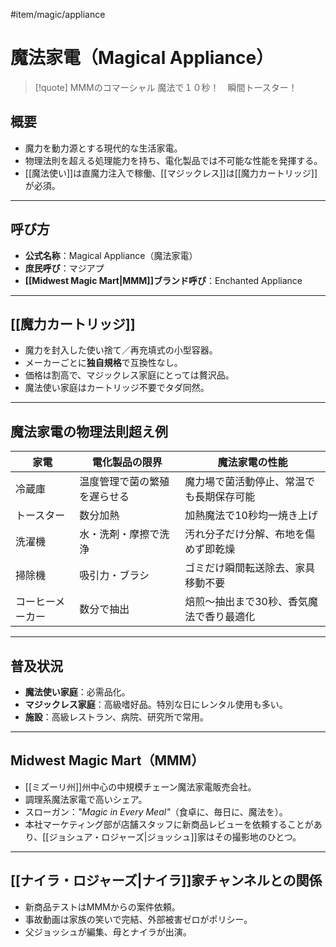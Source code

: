 #item/magic/appliance 
# 魔法家電（Magical Appliance）

>[!quote] MMMのコマーシャル
魔法で１０秒！　瞬間トースター！

## 概要
- 魔力を動力源とする現代的な生活家電。
- 物理法則を超える処理能力を持ち、電化製品では不可能な性能を発揮する。
- [[魔法使い]]は直魔力注入で稼働、[[マジックレス]]は[[魔力カートリッジ]]が必須。

---

## 呼び方
- **公式名称**：Magical Appliance（魔法家電）
- **庶民呼び**：マジアプ
- **[[Midwest Magic Mart|MMM]]ブランド呼び**：Enchanted Appliance

---

## [[魔力カートリッジ]]
- 魔力を封入した使い捨て／再充填式の小型容器。
- メーカーごとに**独自規格**で互換性なし。
- 価格は割高で、マジックレス家庭にとっては贅沢品。
- 魔法使い家庭はカートリッジ不要でタダ同然。

---

## 魔法家電の物理法則超え例
| 家電 | 電化製品の限界 | 魔法家電の性能 |
|------|----------------|----------------|
| 冷蔵庫 | 温度管理で菌の繁殖を遅らせる | 魔力場で菌活動停止、常温でも長期保存可能 |
| トースター | 数分加熱 | 加熱魔法で10秒均一焼き上げ |
| 洗濯機 | 水・洗剤・摩擦で洗浄 | 汚れ分子だけ分解、布地を傷めず即乾燥 |
| 掃除機 | 吸引力・ブラシ | ゴミだけ瞬間転送除去、家具移動不要 |
| コーヒーメーカー | 数分で抽出 | 焙煎〜抽出まで30秒、香気魔法で香り最適化 |

---

## 普及状況
- **魔法使い家庭**：必需品化。
- **マジックレス家庭**：高級嗜好品。特別な日にレンタル使用も多い。
- **施設**：高級レストラン、病院、研究所で常用。

---

## Midwest Magic Mart（MMM）
- [[ミズーリ州]]州中心の中規模チェーン魔法家電販売会社。
- 調理系魔法家電で高いシェア。
- スローガン：*"Magic in Every Meal"*（食卓に、毎日に、魔法を）。
- 本社マーケティング部が店舗スタッフに新商品レビューを依頼することがあり、[[ジョシュア・ロジャーズ|ジョッシュ]]家はその撮影地のひとつ。

---

## [[ナイラ・ロジャーズ|ナイラ]]家チャンネルとの関係
- 新商品テストはMMMからの案件依頼。
- 事故動画は家族の笑いで完結、外部被害ゼロがポリシー。
- 父ジョッシュが編集、母とナイラが出演。
